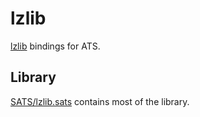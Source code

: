 # lzlib

[lzlib](https://www.nongnu.org/lzip/lzlib.html) bindings for ATS.

## Library

[SATS/lzlib.sats](https://github.com/vmchale/lz-ats/blob/master/SATS/lzlib.sats)
contains most of the library.
